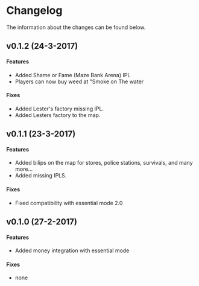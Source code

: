 # Changelog
The information about the changes can be found below.   
## v0.1.2 (24-3-2017)   
#### Features
- Added Shame or Fame (Maze Bank Arena) IPL
- Players can now buy weed at "Smoke on The water

#### Fixes
- Added Lester's factory missing IPL.
- Added Lesters factory to the map.

## v0.1.1 (23-3-2017)   
#### Features
- Added bilips on the map for stores, police stations, survivals, and many more...
- Added missing IPLS.

#### Fixes
- Fixed compatibility with essential mode 2.0   

## v0.1.0 (27-2-2017)  
#### Features
- Added money integration with essential mode

#### Fixes
- none
